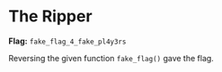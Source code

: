 # The Ripper

**Flag:** `fake_flag_4_fake_pl4y3rs`

Reversing the given function `fake_flag()` gave the flag.
